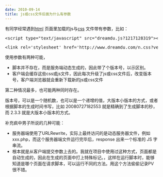 ```yaml
---
date: 2010-09-14
title: js或css文件后面为什么有参数
---
```



<p>有同学经常遇到<a href="http://www.dreamdu.com/xhtml/">html</a> 页面里加载的js与<a href="http://www.dreamdu.com/css/">css</a> 文件带有参数，比如：</p> <pre>&lt;script type=&quot;text/javascript&quot; src=&quot;dreamdu.js?1217128319&quot;&gt;&lt;/script&gt;</pre> <pre>&lt;link rel='stylesheet' href='http://www.dreamdu.com/n.css?version=2.3.3' type='text/css' /&gt;&lt;link rel='stylesheet' href='http://www.dreamdu.com/n.css?version=20080727182553' type='text/css' /&gt;</pre> <p>使用参数有两种可能，</p> <ul>  <li>脚本并不存在，而是服务端动态生成的，因此带了个版本号，以示区别。</li>  <li>客户端会缓存这些css或js文件，因此每次升级了js或css文件后，改变版本号，客户端浏览器就会重新下载新的js或css文件</li> </ul> <p>第二种情况最多，也可能两种同时存在。</p> <p>版本号，可以是一个随机数，也可以是一个递增的值，大版本小版本的方式，或者根据脚本的生成时间书写，比如 20080727182553 就是精确到了生成脚本的秒，而 2.3.3 就是大版本小版本的方式。</p> <p>补充疯中男子所说的几种可能：</p> <ul>  <li>服务器端使用了URLRewrite，实际上最终访问的是动态服务器文件，例如xxx.php，而这个服务器端文件运行完毕后，response 出来一个标准的 JS 字串流。</li>  <li>根本就是从客户端提交参数上去的。我就在项目中使用过这种方式，页面都是自动生成的，因此在生成的页面中打上特殊标记。，这样在运行脚本时，能够知道是哪个页面在请求脚本，可以运行不同的方法。用这个方法偷偷记录PV很不错。</li> </ul>